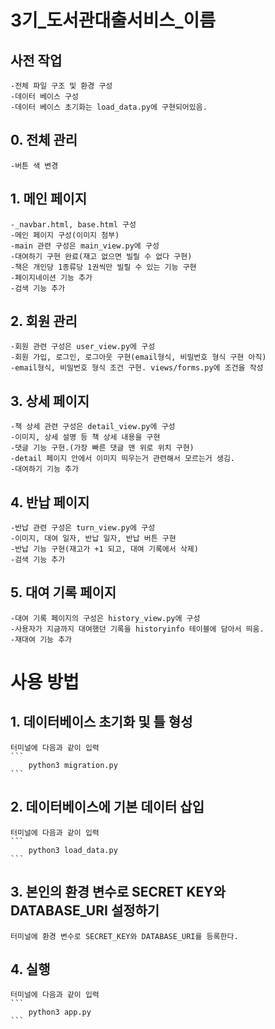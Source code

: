 # 3기_도서관대출서비스_이름

## 사전 작업
    -전체 파일 구조 및 환경 구성
    -데이터 베이스 구성
    -데이터 베이스 초기화는 load_data.py에 구현되어있음.

## 0. 전체 관리
    -버튼 색 변경

## 1. 메인 페이지
    -_navbar.html, base.html 구성
    -메인 페이지 구성(이미지 첨부)
    -main 관련 구성은 main_view.py에 구성
    -대여하기 구현 완료(재고 없으면 빌릴 수 없다 구현)
    -책은 개인당 1종류당 1권씩만 빌릴 수 있는 기능 구현
    -페이지네이션 기능 추가
    -검색 기능 추가

## 2. 회원 관리
    -회원 관련 구성은 user_view.py에 구성
    -회원 가입, 로그인, 로그아웃 구현(email형식, 비밀번호 형식 구현 아직)
    -email형식, 비밀번호 형식 조건 구현. views/forms.py에 조건을 작성

## 3. 상세 페이지
    -책 상세 관련 구성은 detail_view.py에 구성
    -이미지, 상세 설명 등 책 상세 내용을 구현
    -댓글 기능 구현.(가장 빠른 댓글 맨 위로 위치 구현)
    -detail 페이지 안에서 이미지 띄우는거 관련해서 모르는거 생김.
    -대여하기 기능 추가

## 4. 반납 페이지
    -반납 관련 구성은 turn_view.py에 구성
    -이미지, 대여 일자, 반납 일자, 반납 버튼 구현
    -반납 기능 구현(재고가 +1 되고, 대여 기록에서 삭제)
    -검색 기능 추가
    
## 5. 대여 기록 페이지
    -대여 기록 페이지의 구성은 history_view.py에 구성
    -사용자가 지금까지 대여했던 기록을 historyinfo 테이블에 담아서 띄움.
    -재대여 기능 추가


# 사용 방법

## 1. 데이터베이스 초기화 및 틀 형성
    터미널에 다음과 같이 입력
    ```
        python3 migration.py
    ```

## 2. 데이터베이스에 기본 데이터 삽입
    터미널에 다음과 같이 입력
    ```
        python3 load_data.py
    ```

## 3. 본인의 환경 변수로 SECRET KEY와 DATABASE_URI 설정하기
    터미널에 환경 변수로 SECRET_KEY와 DATABASE_URI를 등록한다.

## 4. 실행
    터미널에 다음과 같이 입력
    ```
        python3 app.py
    ```
